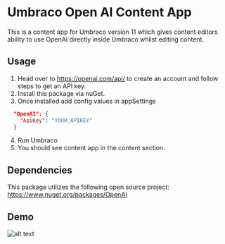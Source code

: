 # Umbraco Open AI Content App
This is a content app for Umbraco version 11 which gives content editors ability to use OpenAI directly inside Umbraco whilst editing content.

## Usage
1. Head over to https://openai.com/api/ to create an account and follow steps to get an API key.
2. Install this package via nuGet. <nugetLink>
3. Once installed add config values in appSettings
```json
  "OpenAI": {
    "ApiKey": "YOUR_APIKEY"
  }
  ```
4. Run Umbraco
5. You should see content app in the content section.

## Dependencies
This package utilizes the following open source project: https://www.nuget.org/packages/OpenAI


## Demo
![alt text](https://raw.githubusercontent.com/absurdltd/Absurd.Umbraco.OpenAI/master/readme/readmedemo.gif "Demo of the content app")
